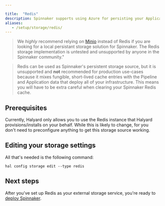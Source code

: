 ```yaml
---

title:  "Redis"
description: Spinnaker supports using Azure for persisting your Application settings and configured Pipelines.
aliases: 
   - /setup/storage/redis/
---
```


> We _highly_ recommend relying on [Minio](/docs/setup/install/storage/minio) instead of Redis if you are looking for a local persistant storage solution for Spinnaker. The Redis storage implementation is untested and unsupported by anyone in the Spinnaker community."

> Redis can be used as Spinnaker's persistent storage source, but it is unsupported and __not__ recommended for production use-cases because it mixes fungible, short-lived cache entries with the Pipeline and Application data that deploy all of your infrastructure. This means you will have to be extra careful when clearing your Spinnaker Redis cache.


## Prerequisites

Currently, Halyard only allows you to use the Redis instance that Halyard
provisions/installs on your behalf. While this is likely to change, for you
don't need to preconfigure anything to get this storage source working.


## Editing your storage settings

All that's needed is the following command:

```
hal config storage edit --type redis
```

## Next steps

After you've set up Redis as your external storage service, you're ready to
[deploy Spinnaker](/docs/setup/install/deploy/).
